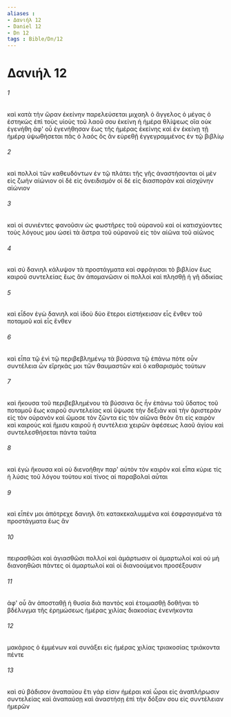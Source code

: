 ```yaml
---
aliases : 
- Δανιήλ 12
- Daniel 12
- Dn 12
tags : Bible/Dn/12
---
```


# Δανιήλ 12

###### 1
καὶ κατὰ τὴν ὥραν ἐκείνην παρελεύσεται μιχαηλ ὁ ἄγγελος ὁ μέγας ὁ ἑστηκὼς ἐπὶ τοὺς υἱοὺς τοῦ λαοῦ σου ἐκείνη ἡ ἡμέρα θλίψεως οἵα οὐκ ἐγενήθη ἀφ' οὗ ἐγενήθησαν ἕως τῆς ἡμέρας ἐκείνης καὶ ἐν ἐκείνῃ τῇ ἡμέρᾳ ὑψωθήσεται πᾶς ὁ λαός ὃς ἂν εὑρεθῇ ἐγγεγραμμένος ἐν τῷ βιβλίῳ
###### 2
καὶ πολλοὶ τῶν καθευδόντων ἐν τῷ πλάτει τῆς γῆς ἀναστήσονται οἱ μὲν εἰς ζωὴν αἰώνιον οἱ δὲ εἰς ὀνειδισμόν οἱ δὲ εἰς διασπορὰν καὶ αἰσχύνην αἰώνιον
###### 3
καὶ οἱ συνιέντες φανοῦσιν ὡς φωστῆρες τοῦ οὐρανοῦ καὶ οἱ κατισχύοντες τοὺς λόγους μου ὡσεὶ τὰ ἄστρα τοῦ οὐρανοῦ εἰς τὸν αἰῶνα τοῦ αἰῶνος
###### 4
καὶ σύ δανιηλ κάλυψον τὰ προστάγματα καὶ σφράγισαι τὸ βιβλίον ἕως καιροῦ συντελείας ἕως ἂν ἀπομανῶσιν οἱ πολλοὶ καὶ πλησθῇ ἡ γῆ ἀδικίας
###### 5
καὶ εἶδον ἐγὼ δανιηλ καὶ ἰδοὺ δύο ἕτεροι εἱστήκεισαν εἷς ἔνθεν τοῦ ποταμοῦ καὶ εἷς ἔνθεν
###### 6
καὶ εἶπα τῷ ἑνὶ τῷ περιβεβλημένῳ τὰ βύσσινα τῷ ἐπάνω πότε οὖν συντέλεια ὧν εἴρηκάς μοι τῶν θαυμαστῶν καὶ ὁ καθαρισμὸς τούτων
###### 7
καὶ ἤκουσα τοῦ περιβεβλημένου τὰ βύσσινα ὃς ἦν ἐπάνω τοῦ ὕδατος τοῦ ποταμοῦ ἕως καιροῦ συντελείας καὶ ὕψωσε τὴν δεξιὰν καὶ τὴν ἀριστερὰν εἰς τὸν οὐρανὸν καὶ ὤμοσε τὸν ζῶντα εἰς τὸν αἰῶνα θεὸν ὅτι εἰς καιρὸν καὶ καιροὺς καὶ ἥμισυ καιροῦ ἡ συντέλεια χειρῶν ἀφέσεως λαοῦ ἁγίου καὶ συντελεσθήσεται πάντα ταῦτα
###### 8
καὶ ἐγὼ ἤκουσα καὶ οὐ διενοήθην παρ' αὐτὸν τὸν καιρὸν καὶ εἶπα κύριε τίς ἡ λύσις τοῦ λόγου τούτου καὶ τίνος αἱ παραβολαὶ αὗται
###### 9
καὶ εἶπέν μοι ἀπότρεχε δανιηλ ὅτι κατακεκαλυμμένα καὶ ἐσφραγισμένα τὰ προστάγματα ἕως ἂν
###### 10
πειρασθῶσι καὶ ἁγιασθῶσι πολλοί καὶ ἁμάρτωσιν οἱ ἁμαρτωλοί καὶ οὐ μὴ διανοηθῶσι πάντες οἱ ἁμαρτωλοί καὶ οἱ διανοούμενοι προσέξουσιν
###### 11
ἀφ' οὗ ἂν ἀποσταθῇ ἡ θυσία διὰ παντὸς καὶ ἑτοιμασθῇ δοθῆναι τὸ βδέλυγμα τῆς ἐρημώσεως ἡμέρας χιλίας διακοσίας ἐνενήκοντα
###### 12
μακάριος ὁ ἐμμένων καὶ συνάξει εἰς ἡμέρας χιλίας τριακοσίας τριάκοντα πέντε
###### 13
καὶ σὺ βάδισον ἀναπαύου ἔτι γάρ εἰσιν ἡμέραι καὶ ὧραι εἰς ἀναπλήρωσιν συντελείας καὶ ἀναπαύσῃ καὶ ἀναστήσῃ ἐπὶ τὴν δόξαν σου εἰς συντέλειαν ἡμερῶν
